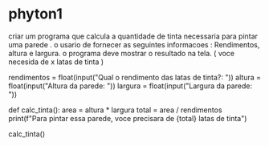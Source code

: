 # phyton1
criar um programa que calcula a quantidade de tinta necessaria para pintar uma parede . o usario  de fornecer as seguintes informacoes : Rendimentos, altura e largura. o programa deve mostrar o resultado na tela. ( voce necesida de x latas de tinta )

rendimentos = float(input("Qual o rendimento das latas de tinta?: "))
altura = float(input("Altura da parede: "))
largura = float(input("Largura da parede: "))

def calc_tinta():
    area = altura * largura
    total = area / rendimentos
    print(f"Para pintar essa parede, voce precisara de {total} latas de tinta")

calc_tinta()
